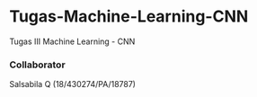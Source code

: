 # Tugas-Machine-Learning-CNN
Tugas III Machine Learning - CNN

### Collaborator

Salsabila Q (18/430274/PA/18787)
